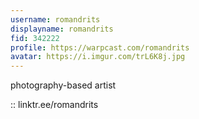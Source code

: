 ```yaml
---
username: romandrits
displayname: romandrits
fid: 342222
profile: https://warpcast.com/romandrits
avatar: https://i.imgur.com/trL6K8j.jpg
---
```

photography-based artist  
  
:: linktr.ee/romandrits  

